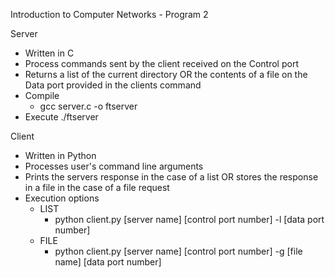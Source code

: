 Introduction to Computer Networks - Program 2

Server
  - Written in C
  - Process commands sent by the client received on the Control port
  - Returns a list of the current directory OR the contents of a file on the Data port provided in the clients command
  - Compile
    - gcc server.c -o ftserver
  - Execute
    ./ftserver <control port number>


Client
  - Written in Python
  - Processes user's command line arguments
  - Prints the servers response in the case of a list OR stores the response in a file in the case of a file request
  - Execution options
    - LIST
      - python client.py [server name] [control port number] -l [data port number]
    - FILE
      - python client.py [server name] [control port number] -g [file name] [data port number]

